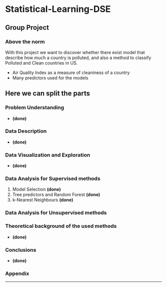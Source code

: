 # Statistical-Learning-DSE

## Group Project

### Above the norm

With this project we want to discover whether there exist model that describe how much a country is polluted, and also a method to classify Polluted and Clean countries in US.

- Air Quality Index as a measure of cleaniness of a country
- Many predictors used for the models

## Here we can split the parts

### Problem Understanding
- **(done)**
### Data Description
- **(done)**
### Data Visualization and Exploration
- **(done)**
### Data Analysis for Supervised methods
1. Model Selection  **(done)**
2. Tree predictors and Random Forest  **(done)**
3. k-Nearest Neighbours  **(done)**

### Data Analysis for Unsupervised methods

### Theoretical background of the used methods
- **(done)**
### Conclusions
- **(done)**
### Appendix
- ---------------
